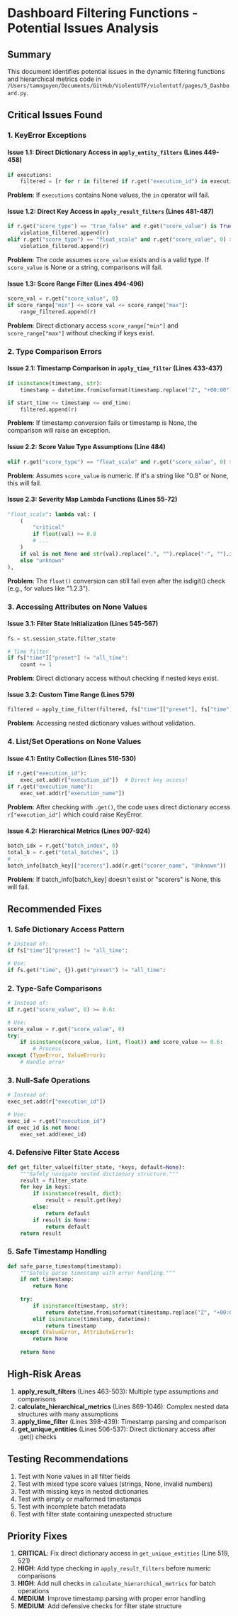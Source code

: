 # Dashboard Filtering Functions - Potential Issues Analysis

## Summary
This document identifies potential issues in the dynamic filtering functions and hierarchical metrics code in `/Users/tamnguyen/Documents/GitHub/ViolentUTF/violentutf/pages/5_Dashboard.py`.

## Critical Issues Found

### 1. KeyError Exceptions

#### Issue 1.1: Direct Dictionary Access in `apply_entity_filters` (Lines 449-458)
```python
if executions:
    filtered = [r for r in filtered if r.get("execution_id") in executions or r.get("execution_name") in executions]
```
**Problem**: If `executions` contains None values, the `in` operator will fail.

#### Issue 1.2: Direct Key Access in `apply_result_filters` (Lines 481-487)
```python
if r.get("score_type") == "true_false" and r.get("score_value") is True:
    violation_filtered.append(r)
elif r.get("score_type") == "float_scale" and r.get("score_value", 0) >= 0.6:
    violation_filtered.append(r)
```
**Problem**: The code assumes `score_value` exists and is a valid type. If `score_value` is None or a string, comparisons will fail.

#### Issue 1.3: Score Range Filter (Lines 494-496)
```python
score_val = r.get("score_value", 0)
if score_range["min"] <= score_val <= score_range["max"]:
    range_filtered.append(r)
```
**Problem**: Direct dictionary access `score_range["min"]` and `score_range["max"]` without checking if keys exist.

### 2. Type Comparison Errors

#### Issue 2.1: Timestamp Comparison in `apply_time_filter` (Lines 433-437)
```python
if isinstance(timestamp, str):
    timestamp = datetime.fromisoformat(timestamp.replace("Z", "+00:00"))

if start_time <= timestamp <= end_time:
    filtered.append(r)
```
**Problem**: If timestamp conversion fails or timestamp is None, the comparison will raise an exception.

#### Issue 2.2: Score Value Type Assumptions (Line 484)
```python
elif r.get("score_type") == "float_scale" and r.get("score_value", 0) >= 0.6:
```
**Problem**: Assumes `score_value` is numeric. If it's a string like "0.8" or None, this will fail.

#### Issue 2.3: Severity Map Lambda Functions (Lines 55-72)
```python
"float_scale": lambda val: (
    (
        "critical"
        if float(val) >= 0.8
        # ...
    )
    if val is not None and str(val).replace(".", "").replace("-", "").isdigit()
    else "unknown"
),
```
**Problem**: The `float()` conversion can still fail even after the isdigit() check (e.g., for values like "1.2.3").

### 3. Accessing Attributes on None Values

#### Issue 3.1: Filter State Initialization (Lines 545-567)
```python
fs = st.session_state.filter_state

# Time filter
if fs["time"]["preset"] != "all_time":
    count += 1
```
**Problem**: Direct dictionary access without checking if nested keys exist.

#### Issue 3.2: Custom Time Range (Lines 579)
```python
filtered = apply_time_filter(filtered, fs["time"]["preset"], fs["time"]["custom_start"], fs["time"]["custom_end"])
```
**Problem**: Accessing nested dictionary values without validation.

### 4. List/Set Operations on None Values

#### Issue 4.1: Entity Collection (Lines 516-530)
```python
if r.get("execution_id"):
    exec_set.add(r["execution_id"])  # Direct key access!
if r.get("execution_name"):
    exec_set.add(r["execution_name"])
```
**Problem**: After checking with `.get()`, the code uses direct dictionary access `r["execution_id"]` which could raise KeyError.

#### Issue 4.2: Hierarchical Metrics (Lines 907-924)
```python
batch_idx = r.get("batch_index", 0)
total_b = r.get("total_batches", 1)
# ...
batch_info[batch_key]["scorers"].add(r.get("scorer_name", "Unknown"))
```
**Problem**: If batch_info[batch_key] doesn't exist or "scorers" is None, this will fail.

## Recommended Fixes

### 1. Safe Dictionary Access Pattern
```python
# Instead of:
if fs["time"]["preset"] != "all_time":

# Use:
if fs.get("time", {}).get("preset") != "all_time":
```

### 2. Type-Safe Comparisons
```python
# Instead of:
if r.get("score_value", 0) >= 0.6:

# Use:
score_value = r.get("score_value", 0)
try:
    if isinstance(score_value, (int, float)) and score_value >= 0.6:
        # Process
except (TypeError, ValueError):
    # Handle error
```

### 3. Null-Safe Operations
```python
# Instead of:
exec_set.add(r["execution_id"])

# Use:
exec_id = r.get("execution_id")
if exec_id is not None:
    exec_set.add(exec_id)
```

### 4. Defensive Filter State Access
```python
def get_filter_value(filter_state, *keys, default=None):
    """Safely navigate nested dictionary structure."""
    result = filter_state
    for key in keys:
        if isinstance(result, dict):
            result = result.get(key)
        else:
            return default
        if result is None:
            return default
    return result
```

### 5. Safe Timestamp Handling
```python
def safe_parse_timestamp(timestamp):
    """Safely parse timestamp with error handling."""
    if not timestamp:
        return None
    
    try:
        if isinstance(timestamp, str):
            return datetime.fromisoformat(timestamp.replace("Z", "+00:00"))
        elif isinstance(timestamp, datetime):
            return timestamp
    except (ValueError, AttributeError):
        return None
    
    return None
```

## High-Risk Areas

1. **apply_result_filters** (Lines 463-503): Multiple type assumptions and comparisons
2. **calculate_hierarchical_metrics** (Lines 869-1046): Complex nested data structures with many assumptions
3. **apply_time_filter** (Lines 398-439): Timestamp parsing and comparison
4. **get_unique_entities** (Lines 506-537): Direct dictionary access after .get() checks

## Testing Recommendations

1. Test with None values in all filter fields
2. Test with mixed type score values (strings, None, invalid numbers)
3. Test with missing keys in nested dictionaries
4. Test with empty or malformed timestamps
5. Test with incomplete batch metadata
6. Test with filter state containing unexpected structure

## Priority Fixes

1. **CRITICAL**: Fix direct dictionary access in `get_unique_entities` (Line 519, 521)
2. **HIGH**: Add type checking in `apply_result_filters` before numeric comparisons
3. **HIGH**: Add null checks in `calculate_hierarchical_metrics` for batch operations
4. **MEDIUM**: Improve timestamp parsing with proper error handling
5. **MEDIUM**: Add defensive checks for filter state structure